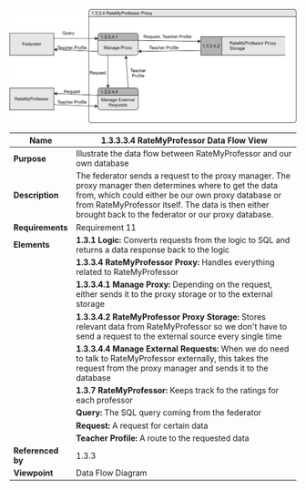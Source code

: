 ![RateMyProfessor Data Flow](TeamOneFiles/RMP_query_request.drawio.svg)

| **Name**          | **1.3.3.3.4 RateMyProfessor Data Flow View**                                                                                                                                                                                                                                  |
|-------------------|-------------------------------------------------------------------------------------------------------------------------------------------------------------------------------------------------------------------------------------------------------------------------------|
| **Purpose**       | Illustrate the data flow between RateMyProfessor and our own database                                                                                                                                                                                                         |
| **Description**   | The federator sends a request to the proxy manager.  The proxy manager then determines where to get the data from, which could either be our own proxy database or from RateMyProfessor itself.  The data is then either brought back to the federator or our proxy database. |
| **Requirements**  | Requirement 11                                                                                                                                                                                                                                                                |
| **Elements**      | **1.3.1 Logic:** Converts requests from the logic to SQL and returns a data response back to the logic                                                                                                                                                                        |
|                   | **1.3.3.4 RateMyProfessor Proxy:** Handles everything related to RateMyProfessor                                                                                                                                                                                              |
|                   | **1.3.3.4.1 Manage Proxy:** Depending on the request, either sends it to the proxy storage or to the external storage                                                                                                                                                         |
|                   | **1.3.3.4.2 RateMyProfessor Proxy Storage:** Stores relevant data from RateMyProfessor so we don't have to send a request to the external source every single time                                                                                                            |
|                   | **1.3.3.4.4 Manage External Requests:** When we do need to talk to RateMyProfessor externally, this takes the request from the proxy manager and sends it to the database                                                                                                     |
|                   | **1.3.7 RateMyProfessor:** Keeps track fo the ratings for each professor                                                                                                                                                                                                      |
|                   | **Query:** The SQL query coming from the federator                                                                                                                                                                                                                            |
|                   | **Request:** A request for certain data                                                                                                                                                                                                                                       |
|                   | **Teacher Profile:** A route to the requested data                                                                                                                                                                                                                            |
| **Referenced by** | 1.3.3                                                                                                                                                                                                                                                                         |
| **Viewpoint**     | Data Flow Diagram                                                                                                                                                                                                                                                             |